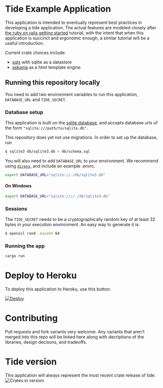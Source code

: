# Tide Example Application

This application is intended to eventually represent best practices in
developing a tide application. The actual features are modeled closely
after [the ruby on rails getting
started](https://guides.rubyonrails.org/getting_started.html)
tutorial, with the intent that when this application is succinct and
ergonomic enough, a similar tutorial will be a useful introduction.

Current crate choices include:
* [sqlx](https://github.com/launchbadge/sqlx) with sqlite as a datastore
* [askama](https://github.com/djc/askama) as a html template engine

## Running this repository locally

You need to add two environment variables to run this application,
`DATABASE_URL` and `TIDE_SECRET`.

### Database setup

This application is built on the [sqlite
database](https://www.sqlite.org/), and accepts database urls of the
form `"sqlite:///path/to/sqlite.db"`.

This repository does yet not use migrations. In order to set up the database, run
```bash
$ sqlite3 db/sqlite3.db < db/schema.sql
```

You will also need to add `DATABASE_URL` to your environment. We
recommend using [`direnv`](https://direnv.net/), and include an
example .envrc.

``` bash
export DATABASE_URL="sqlite://./db/sqlite3.db"
```

#### On Windows
``` bash
export DATABASE_URL="sqlite:////./db/sqlite3.db"
```

### Sessions
The `TIDE_SECRET` needs to be a cryptographically random key of at
least 32 bytes in your execution environment. An easy way to generate
it is:

``` bash
$ openssl rand -base64 64
```

### Running the app

``` bash
cargo run
```

# Deploy to Heroku
To deploy this application to Heroku, use this button:

[![Deploy](https://www.herokucdn.com/deploy/button.svg)](https://heroku.com/deploy)
# Contributing

Pull requests and fork variants very welcome. Any variants that aren't
merged into this repo will be linked here along with decriptions of
the libraries, design decisons, and tradeoffs.

# Tide version

This application will always represent the most recent crate release
    of tide: <img
    src="https://img.shields.io/crates/v/tide.svg?style=flat-square"
    alt="Crates.io version" />
